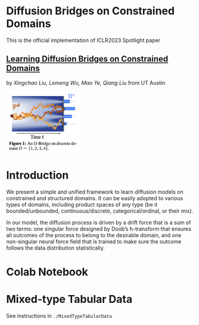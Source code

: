 # Diffusion Bridges on Constrained Domains
This is the official implementation of ICLR2023 Spotlight paper 
## [Learning Diffusion Bridges on Constrained Domains](https://openreview.net/forum?id=WH1yCa0TbB) 
by *Xingchao Liu, Lemeng Wu, Mao Ye, Qiang Liu* from UT Austin

<img src=./github_misc/fig1.png width=200 />


# Introduction
We present a simple and unified framework to learn diffusion models on constrained and structured domains. It can be easily adopted to various
types of domains, including product spaces of any type (be it bounded/unbounded, continuous/discrete, categorical/ordinal, or their mix).

In our model, the diffusion process is driven by a drift force that is a sum of two terms: one singular force designed by Doob’s h-transform that ensures all outcomes of the process to belong to the desirable domain, and one non-singular neural force field that is
trained to make sure the outcome follows the data distribution statistically.

# Colab Notebook

# Mixed-type Tabular Data

See instructions in ```./MixedTypeTabularData```


